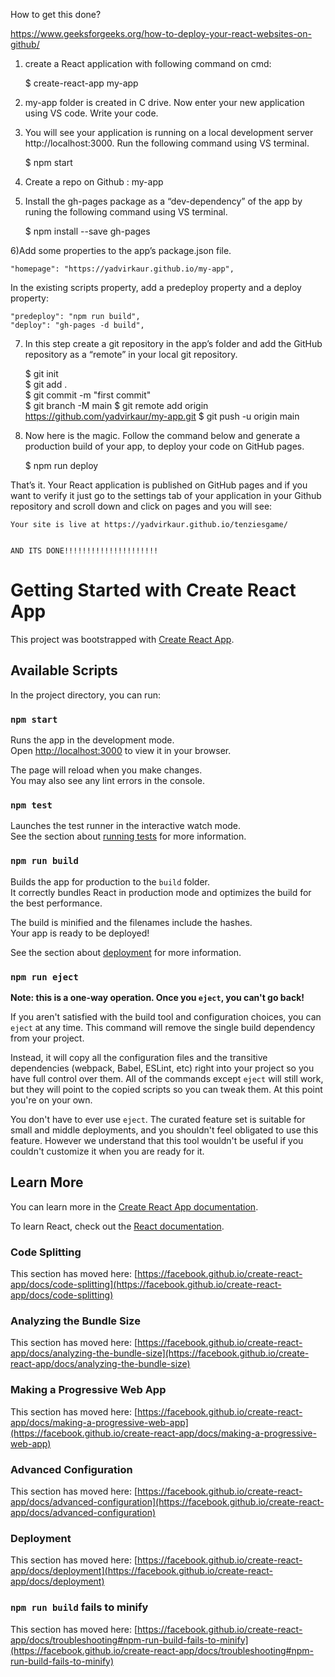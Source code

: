 How to get this done?

https://www.geeksforgeeks.org/how-to-deploy-your-react-websites-on-github/

1. create a React application with following command on cmd:

   $ create-react-app my-app

2. my-app folder is created in C drive. Now enter your new application using VS code. Write your code.

3. You will see your application is running on a local development server http://localhost:3000. Run the following command using VS terminal.

   $ npm start

4. Create a repo on Github : my-app

5. Install the gh-pages package as a “dev-dependency” of the app by runing the following command using VS terminal.

   $ npm install --save gh-pages

6)Add some properties to the app’s package.json file.

    "homepage": "https://yadvirkaur.github.io/my-app",

In the existing scripts property, add a predeploy property and a deploy property:

    "predeploy": "npm run build",
    "deploy": "gh-pages -d build",

7. In this step create a git repository in the app’s folder and add the GitHub repository as a “remote” in your local git repository.

   $ git init  
   $ git add .  
   $ git commit -m "first commit"  
   $ git branch -M main
   $ git remote add origin https://github.com/yadvirkaur/my-app.git
   $ git push -u origin main

8. Now here is the magic. Follow the command below and generate a production build of your app, to deploy your code on GitHub pages.

   $ npm run deploy

That’s it. Your React application is published on GitHub pages and if you want to verify it just go to the settings tab of your application in your Github repository and scroll down and click on pages and you will see:

    Your site is live at https://yadvirkaur.github.io/tenziesgame/


    AND ITS DONE!!!!!!!!!!!!!!!!!!!!!

# Getting Started with Create React App

This project was bootstrapped with [Create React App](https://github.com/facebook/create-react-app).

## Available Scripts

In the project directory, you can run:

### `npm start`

Runs the app in the development mode.\
Open [http://localhost:3000](http://localhost:3000) to view it in your browser.

The page will reload when you make changes.\
You may also see any lint errors in the console.

### `npm test`

Launches the test runner in the interactive watch mode.\
See the section about [running tests](https://facebook.github.io/create-react-app/docs/running-tests) for more information.

### `npm run build`

Builds the app for production to the `build` folder.\
It correctly bundles React in production mode and optimizes the build for the best performance.

The build is minified and the filenames include the hashes.\
Your app is ready to be deployed!

See the section about [deployment](https://facebook.github.io/create-react-app/docs/deployment) for more information.

### `npm run eject`

**Note: this is a one-way operation. Once you `eject`, you can't go back!**

If you aren't satisfied with the build tool and configuration choices, you can `eject` at any time. This command will remove the single build dependency from your project.

Instead, it will copy all the configuration files and the transitive dependencies (webpack, Babel, ESLint, etc) right into your project so you have full control over them. All of the commands except `eject` will still work, but they will point to the copied scripts so you can tweak them. At this point you're on your own.

You don't have to ever use `eject`. The curated feature set is suitable for small and middle deployments, and you shouldn't feel obligated to use this feature. However we understand that this tool wouldn't be useful if you couldn't customize it when you are ready for it.

## Learn More

You can learn more in the [Create React App documentation](https://facebook.github.io/create-react-app/docs/getting-started).

To learn React, check out the [React documentation](https://reactjs.org/).

### Code Splitting

This section has moved here: [https://facebook.github.io/create-react-app/docs/code-splitting](https://facebook.github.io/create-react-app/docs/code-splitting)

### Analyzing the Bundle Size

This section has moved here: [https://facebook.github.io/create-react-app/docs/analyzing-the-bundle-size](https://facebook.github.io/create-react-app/docs/analyzing-the-bundle-size)

### Making a Progressive Web App

This section has moved here: [https://facebook.github.io/create-react-app/docs/making-a-progressive-web-app](https://facebook.github.io/create-react-app/docs/making-a-progressive-web-app)

### Advanced Configuration

This section has moved here: [https://facebook.github.io/create-react-app/docs/advanced-configuration](https://facebook.github.io/create-react-app/docs/advanced-configuration)

### Deployment

This section has moved here: [https://facebook.github.io/create-react-app/docs/deployment](https://facebook.github.io/create-react-app/docs/deployment)

### `npm run build` fails to minify

This section has moved here: [https://facebook.github.io/create-react-app/docs/troubleshooting#npm-run-build-fails-to-minify](https://facebook.github.io/create-react-app/docs/troubleshooting#npm-run-build-fails-to-minify)
